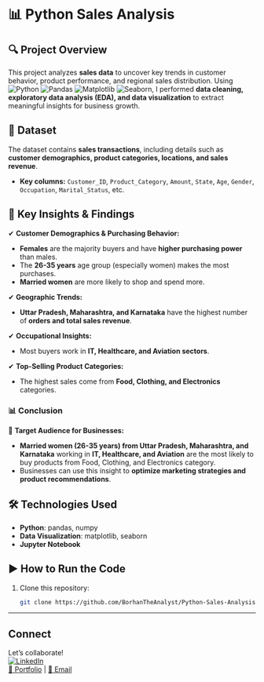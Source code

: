 # 📊 Python Sales Analysis  

## 🔍 Project Overview  
This project analyzes **sales data** to uncover key trends in customer behavior, product performance, and regional sales distribution. Using ![Python](https://img.shields.io/badge/Python-3.8%2B-blue)
![Pandas](https://img.shields.io/badge/Pandas-1.3.0-green)
![Matplotlib](https://img.shields.io/badge/Matplotlib-3.4.3-red)
![Seaborn](https://img.shields.io/badge/Seaborn-0.11.2-orange), I performed **data cleaning, exploratory data analysis (EDA), and data visualization** to extract meaningful insights for business growth.  

## 📂 Dataset  
The dataset contains **sales transactions**, including details such as **customer demographics, product categories, locations, and sales revenue**.  

- **Key columns:** `Customer_ID`, `Product_Category`, `Amount`, `State`, `Age`, `Gender`, `Occupation`, `Marital_Status`, etc.  

## 🚀 Key Insights & Findings  
✔ **Customer Demographics & Purchasing Behavior:**  
- **Females** are the majority buyers and have **higher purchasing power** than males.  
- The **26-35 years** age group (especially women) makes the most purchases.  
- **Married women** are more likely to shop and spend more.  

✔ **Geographic Trends:**  
- **Uttar Pradesh, Maharashtra, and Karnataka** have the highest number of **orders and total sales revenue**.  

✔ **Occupational Insights:**  
- Most buyers work in **IT, Healthcare, and Aviation sectors**.  

✔ **Top-Selling Product Categories:**  
- The highest sales come from **Food, Clothing, and Electronics** categories.  

### **📊 Conclusion**  
📌 **Target Audience for Businesses:**  
- **Married women (26-35 years) from Uttar Pradesh, Maharashtra, and Karnataka** working in **IT, Healthcare, and Aviation** are the most likely to buy products from Food, Clothing, and Electronics category.  
- Businesses can use this insight to **optimize marketing strategies and product recommendations**.  

## 🛠 Technologies Used  
- **Python**: pandas, numpy  
- **Data Visualization**: matplotlib, seaborn  
- **Jupyter Notebook**  

## ▶ How to Run the Code  
1. Clone this repository:  
   ```bash
   git clone https://github.com/BorhanTheAnalyst/Python-Sales-Analysis-.git

---

## Connect
Let’s collaborate!  
[![LinkedIn](https://img.shields.io/badge/LinkedIn-Connect-blue)](https://www.linkedin.com/in/mdborhanuddin/)  
[📂 Portfolio](https://borhantheanalyst.github.io/) | [📧 Email](mailto:borhan.chat@gmail.com)
